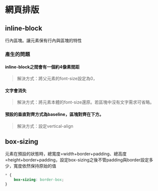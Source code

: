 # 網頁排版
## inline-block
行內區塊。讓元素保有行內與區塊的特性

### 產生的問題
#### inline-block之間會有一個約4像素間距
> 解決方式：將父元素的font-size設定為0，

#### 文字會消失
> 解決方式：將元素本體的font-size還原。若區塊中沒有文字需求可省略。

#### 預設的垂直對齊方式為baseline，區塊對齊在下方。
> 解決方式：設定vertical-align


## box-sizing
元素在預設的狀態時，總寬度=width+border+padding、總高度=height+border+padding，設定box-sizing之後不管padding與border設定多少，寬度依然保持原始的值
```css
* {
    box-sizing: border-box;
}
```